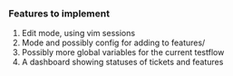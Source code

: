 ### Features to implement
1. Edit mode, using vim sessions
2. Mode and possibly config for adding to features/
3. Possibly more global variables for the current testflow
4. A dashboard showing statuses of tickets and features
